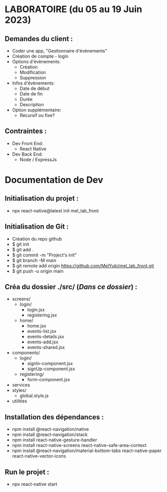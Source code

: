 # LABORATOIRE (du 05 au 19 Juin 2023)
## Demandes du client :
- Coder une app, "Gestionnaire d'évènements"
- Création de compte - login
- Options d'évènements:
   * Création
   * Modification
   * Suppression
- Infos d'évènements:
   * Date de début
   * Date de fin
   * Durée
   * Description
- Option supplémentaire:
   * Récursif ou fixe?

## Contraintes :
- Dev Front End:
   * React Native
- Dev Back End:
   * Node / ExpressJs

# Documentation de Dev

## Initialisation du projet :
   - npx react-native@latest init mel_lab_front
## Initialisation de Git :
   - Création du repo github
   - $ git init
   - $ git add .
   - $ git commit -m "Project's init"
   - $ git branch -M main
   - $ git remote add origin https://github.com/MelYuki/mel_lab_front.git
   - $ git push -u origin main
## Créa du dossier ./src/ (<i>Dans ce dossier</i>) :
   - screens/
      * login/
         * login.jsx
         * registering.jsx
      * home/
         * home.jsx
         * events-list.jsx
         * events-details.jsx
         * events-add.jsx
         * events-shared.jsx
   - components/
      * login/
         * signIn-component.jsx
         * signUp-component.jsx
      * registering/
         * form-component.jsx
   - services
   - styles/
      * global.style.js
   - utilities
## Installation des dépendances :
   - npm install @react-navigation/native
   - npm install @react-navigation/stack
   - npm install react-native-gesture-handler
   - npm install react-native-screens react-native-safe-area-context
   - npm install @react-navigation/material-bottom-tabs react-native-paper react-native-vector-icons
## Run le projet :
   - npx react-native start